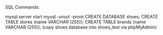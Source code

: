 SQL Commands:

mysql.server start
mysql -uroot -proot
CREATE DATABASE shoes;
CREATE TABLE stores (name VARCHAR (255));
CREATE TABLE brands (name VARCHAR (255));
(copy shoes database into shoes_test via phpMyAdmin)
